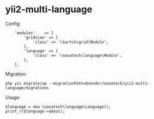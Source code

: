 # yii2-multi-language
Config:
````
	'modules'    => [
		'gridview' => [
			'class' => '\kartik\grid\Module',
		],
		'language' => [
			'class' => '\navatech\language\Module',
		],
	],
````
Migration:
```
php yii migrate/up --migrationPath=@vendor/navatech/yii2-multi-language/migrations
```
Usage:
````
$language = new \navatech\language\Language();
print_r($language->about);
````